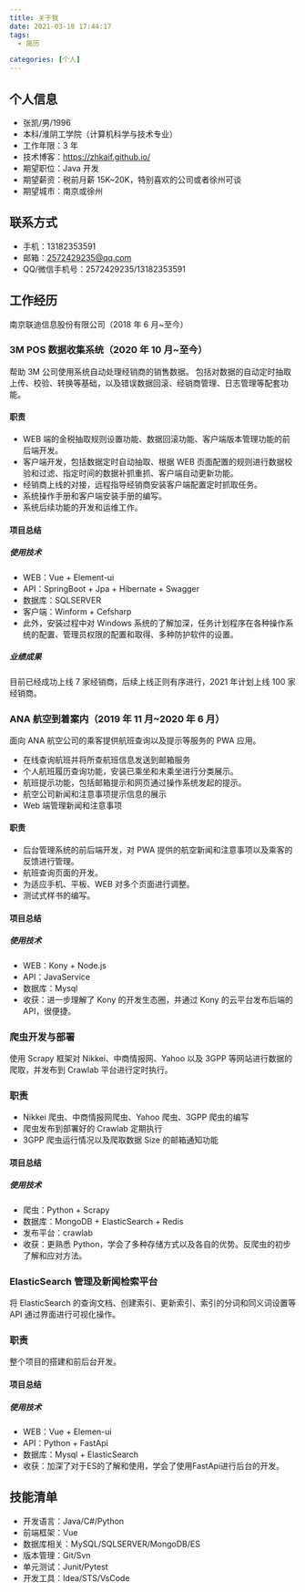 ```yaml
---
title: 关于我
date: 2021-03-18 17:44:17
tags:
  - 简历

categories: [个人]
---
```


## 个人信息

- 张凯/男/1996
- 本科/淮阴工学院（计算机科学与技术专业）
- 工作年限：3 年
- 技术博客：<https://zhkaif.github.io/>
- 期望职位：Java 开发
- 期望薪资：税前月薪 15K~20K，特别喜欢的公司或者徐州可谈
- 期望城市：南京或徐州

## 联系方式

- 手机：13182353591
- 邮箱：2572429235@qq.com
- QQ/微信手机号：2572429235/13182353591

## 工作经历

南京联迪信息股份有限公司（2018 年 6 月~至今）

### 3M POS 数据收集系统（2020 年 10 月~至今）

帮助 3M 公司使用系统自动处理经销商的销售数据。
包括对数据的自动定时抽取上传、校验、转换等基础，以及错误数据回滚、经销商管理、日志管理等配套功能。

#### 职责

- WEB 端的金税抽取规则设置功能、数据回滚功能、客户端版本管理功能的前后端开发。
- 客户端开发，包括数据定时自动抽取、根据 WEB 页面配置的规则进行数据校验和过滤、指定时间的数据补抓重抓、客户端自动更新功能。
- 经销商上线的对接，远程指导经销商安装客户端配置定时抓取任务。
- 系统操作手册和客户端安装手册的编写。
- 系统后续功能的开发和运维工作。

#### 项目总结

##### 使用技术

- WEB：Vue + Element-ui
- API：SpringBoot + Jpa + Hibernate + Swagger
- 数据库：SQLSERVER
- 客户端：Winform + Cefsharp
- 此外，安装过程中对 Windows 系统的了解加深，任务计划程序在各种操作系统的配置、管理员权限的配置和取得、多种防护软件的设置。

##### 业绩成果

目前已经成功上线 7 家经销商，后续上线正则有序进行，2021 年计划上线 100 家经销商。

### ANA 航空到着案内（2019 年 11 月~2020 年 6 月）

面向 ANA 航空公司的乘客提供航班查询以及提示等服务的 PWA 应用。

- 在线查询航班并将所查航班信息发送到邮箱服务
- 个人航班履历查询功能，安装已乘坐和未乘坐进行分类展示。
- 航班提示功能，包括邮箱提示和网页通过操作系统发起的提示。
- 航空公司新闻和注意事项提示信息的展示
- Web 端管理新闻和注意事项

#### 职责

- 后台管理系统的前后端开发，对 PWA 提供的航空新闻和注意事项以及乘客的反馈进行管理。
- 航班查询页面的开发。
- 为适应手机、平板、WEB 对多个页面进行调整。
- 测试式样书的编写。

#### 项目总结

##### 使用技术

- WEB：Kony + Node.js
- API：JavaService
- 数据库：Mysql
- 收获：进一步理解了 Kony 的开发生态圈，并通过 Kony 的云平台发布后端的 API，很便捷。

### 爬虫开发与部署

使用 Scrapy 框架对 Nikkei、中商情报网、Yahoo 以及 3GPP 等网站进行数据的爬取，并发布到 Crawlab 平台进行定时执行。

### 职责

- Nikkei 爬虫、中商情报网爬虫、Yahoo 爬虫、3GPP 爬虫的编写
- 爬虫发布到部署好的 Crawlab 定期执行
- 3GPP 爬虫运行情况以及爬取数据 Size 的邮箱通知功能

#### 项目总结

##### 使用技术

- 爬虫：Python + Scrapy
- 数据库：MongoDB + ElasticSearch + Redis
- 发布平台：crawlab
- 收获：更熟悉 Python，学会了多种存储方式以及各自的优势。反爬虫的初步了解和应对方法。

### ElasticSearch 管理及新闻检索平台

将 ElasticSearch 的查询文档、创建索引、更新索引、索引的分词和同义词设置等 API 通过界面进行可视化操作。

### 职责

整个项目的搭建和前后台开发。

#### 项目总结

##### 使用技术

- WEB：Vue + Elemen-ui
- API：Python + FastApi
- 数据库：Mysql + ElasticSearch
- 收获：加深了对于ES的了解和使用，学会了使用FastApi进行后台的开发。

## 技能清单

- 开发语言：Java/C#/Python
- 前端框架：Vue
- 数据库相关：MySQL/SQLSERVER/MongoDB/ES
- 版本管理：Git/Svn
- 单元测试：Junit/Pytest
- 开发工具：Idea/STS/VsCode
